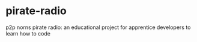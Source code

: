 # pirate-radio
p2p norns pirate radio: an educational project for apprentice developers to learn how to code
